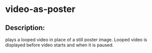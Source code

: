 # video-as-poster

## Description:

plays a looped video in place of a still poster image. Looped video is displayed before video starts and when it is paused.
